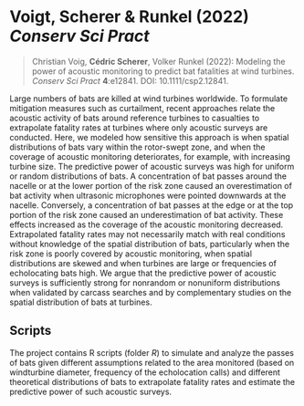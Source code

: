 
# Voigt, Scherer & Runkel (2022) *Conserv Sci Pract*

<!-- badges: start -->
<!-- badges: end -->

> Christian Voig, **Cédric Scherer**, Volker Runkel (2022): Modeling the power of acoustic monitoring to predict bat fatalities at wind turbines. *Conserv Sci Pract* **4**:e12841. DOI: 10.1111/csp2.12841.

Large numbers of bats are killed at wind turbines worldwide. To formulate mitigation measures such as curtailment, recent approaches relate the acoustic activity of bats around reference turbines to casualties to extrapolate fatality rates at turbines where only acoustic surveys are conducted. Here, we modeled how sensitive this approach is when spatial distributions of bats vary within the rotor-swept zone, and when the coverage of acoustic monitoring deteriorates, for example, with increasing turbine size. The predictive power of acoustic surveys was high for uniform or random distributions of bats. A concentration of bat passes around the nacelle or at the lower portion of the risk zone caused an overestimation of bat activity when ultrasonic microphones were pointed downwards at the nacelle. Conversely, a concentration of bat passes at the edge or at the top portion of the risk zone caused an underestimation of bat activity. These effects increased as the coverage of the acoustic monitoring decreased. Extrapolated fatality rates may not necessarily match with real conditions without knowledge of the spatial distribution of bats, particularly when the risk zone is poorly covered by acoustic monitoring, when spatial distributions are skewed and when turbines are large or frequencies of echolocating bats high. We argue that the predictive power of acoustic surveys is sufficiently strong for nonrandom or nonuniform distributions when validated by carcass searches and by complementary studies on the spatial distribution of bats at turbines.

## Scripts
The project contains R scripts (folder *R*) to simulate and analyze the passes of bats given different assumptions related to the area monitored (based on windturbine diameter, frequency of the echolocation calls) and different theoretical distributions of bats to extrapolate fatality rates and estimate the predictive power of such acoustic surveys.  
